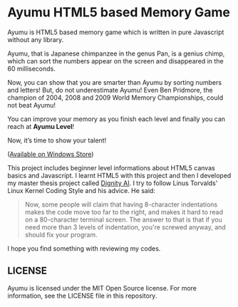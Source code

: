 # Ayumu HTML5 based Memory Game
Ayumu is HTML5 based memory game which is written in pure Javascript without any library.

Ayumu, that is Japanese chimpanzee in the genus Pan, is a genius chimp, which can sort the numbers appear on the screen and disappeared in the 60 milliseconds.

Now, you can show that you are smarter than Ayumu by sorting numbers and letters! But, do not underestimate Ayumu! Even Ben Pridmore, the champion of 2004, 2008 and 2009 World Memory Championships, could not beat Ayumu!

You can improve your memory as you finish each level and finally you can reach at **Ayumu Level**!

Now, it’s time to show your talent!

([Available on Windows Store](https://www.microsoft.com/tr-tr/store/p/ayumu/9wzdncrdn3j3 "Available on Windows Store"))

This project includes beginner level informations about HTML5 canvas basics and Javascript. I learnt HTML5 with this project and then I developed my master thesis project called [Dignity AI](https://github.com/berkanuslu/dignityai "Dignity AI"). I try to follow Linus Torvalds' Linux Kernel Coding Style and his advice. He said:

> Now, some people will claim that having 8-character indentations makes the code move too far to the right, and makes it hard to read on a 80-character terminal screen. The answer to that is that if you need more than 3 levels of indentation, you're screwed anyway, and should fix your program.

I hope you find something with reviewing my codes.

## LICENSE
Ayumu is licensed under the MIT Open Source license. For more information, see the LICENSE file in this repository.

